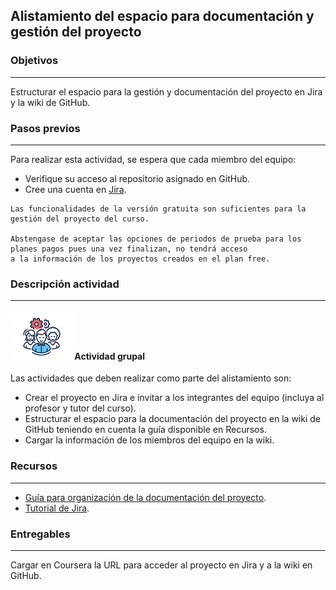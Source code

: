 ## Alistamiento del espacio para documentación y gestión del proyecto

### Objetivos
---

Estructurar el espacio para la gestión y documentación del proyecto en Jira y la wiki de GitHub.


### Pasos previos

---
Para realizar esta actividad, se espera que cada miembro del equipo:

* Verifique su acceso al repositorio asignado en GitHub.
* Cree una cuenta en [Jira](https://id.atlassian.com/signup?continue=https%3A%2F%2Fid.atlassian.com%2Fstart%3FatlOrigin%3DeyJpIjoiYjFkY2ZkMWNjNmI5NDFjMjg5ZWE0NmMyMGE1ODJjYWIiLCJwIjoid2FjLWdsb2JhbGRyb3Bkb3duIn0).

~~~
Las funcionalidades de la versión gratuita son suficientes para la gestión del proyecto del curso.

Abstengase de aceptar las opciones de periodos de prueba para los planes pagos pues una vez finalizan, no tendrá acceso
a la información de los proyectos creados en el plan free. 
~~~


### Descripción actividad
---

#### ![](./../../../assets/images/grupo.png) Actividad grupal

Las actividades que deben realizar como parte del alistamiento son:

* Crear el proyecto en Jira e invitar a los integrantes del equipo (incluya al profesor y tutor del curso).
* Estructurar el espacio para la documentación del proyecto en la wiki de GitHub teniendo en cuenta la guía disponible en Recursos.
* Cargar la información de los miembros del equipo en la wiki. 

### Recursos 

---
* [Guía para organización de la documentación del proyecto](../semana2/s2_organizacion_de_la_documentacion).
* [Tutorial de Jira](http://misovirtual.virtual.uniandes.edu.co/codelabs/tutorial-jira/index.html#0).

### Entregables

---
Cargar en Coursera la URL para acceder al proyecto en Jira y a la wiki en GitHub.



